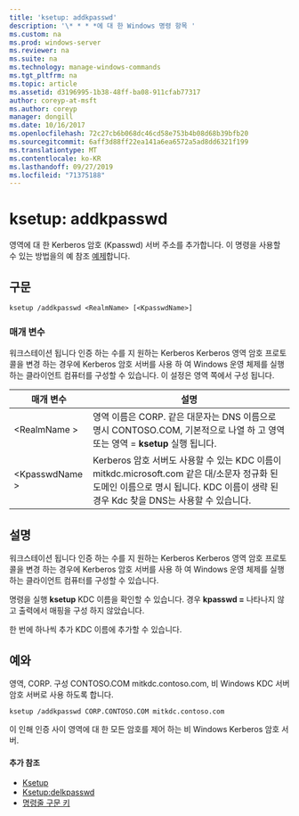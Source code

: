 ```yaml
---
title: 'ksetup: addkpasswd'
description: '\* * * *에 대 한 Windows 명령 항목 '
ms.custom: na
ms.prod: windows-server
ms.reviewer: na
ms.suite: na
ms.technology: manage-windows-commands
ms.tgt_pltfrm: na
ms.topic: article
ms.assetid: d3196995-1b38-48ff-ba08-911cfab77317
author: coreyp-at-msft
ms.author: coreyp
manager: dongill
ms.date: 10/16/2017
ms.openlocfilehash: 72c27cb6b068dc46cd58e753b4b08d68b39bfb20
ms.sourcegitcommit: 6aff3d88ff22ea141a6ea6572a5ad8dd6321f199
ms.translationtype: MT
ms.contentlocale: ko-KR
ms.lasthandoff: 09/27/2019
ms.locfileid: "71375188"
---
```

# <a name="ksetupaddkpasswd"></a>ksetup: addkpasswd



영역에 대 한 Kerberos 암호 (Kpasswd) 서버 주소를 추가합니다. 이 명령을 사용할 수 있는 방법을의 예 참조 [예제](#BKMK_Examples)합니다.

## <a name="syntax"></a>구문

```
ksetup /addkpasswd <RealmName> [<KpasswdName>]
```

### <a name="parameters"></a>매개 변수

워크스테이션 됩니다 인증 하는 수를 지 원하는 Kerberos Kerberos 영역 암호 프로토콜을 변경 하는 경우에 Kerberos 암호 서버를 사용 하 여 Windows 운영 체제를 실행 하는 클라이언트 컴퓨터를 구성할 수 있습니다. 이 설정은 영역 쪽에서 구성 됩니다.

|매개 변수|설명|
|---------|-----------|
|\<RealmName >|영역 이름은 CORP. 같은 대문자는 DNS 이름으로 명시 CONTOSO.COM, 기본적으로 나열 하 고 영역 또는 영역 = **ksetup** 실행 됩니다.|
|\<KpasswdName >|Kerberos 암호 서버도 사용할 수 있는 KDC 이름이 mitkdc.microsoft.com 같은 대/소문자 정규화 된 도메인 이름으로 명시 됩니다. KDC 이름이 생략 된 경우 Kdc 찾을 DNS는 사용할 수 있습니다.|

## <a name="remarks"></a>설명

워크스테이션 됩니다 인증 하는 수를 지 원하는 Kerberos Kerberos 영역 암호 프로토콜을 변경 하는 경우에 Kerberos 암호 서버를 사용 하 여 Windows 운영 체제를 실행 하는 클라이언트 컴퓨터를 구성할 수 있습니다.

명령을 실행 **ksetup** KDC 이름을 확인할 수 있습니다. 경우 **kpasswd =** 나타나지 않고 출력에서 매핑을 구성 하지 않았습니다.

한 번에 하나씩 추가 KDC 이름에 추가할 수 있습니다.

## <a name="BKMK_Examples"></a>예와

영역, CORP. 구성 CONTOSO.COM mitkdc.contoso.com, 비 Windows KDC 서버 암호 서버로 사용 하도록 합니다.
```
ksetup /addkpasswd CORP.CONTOSO.COM mitkdc.contoso.com
```
이 인해 인증 사이 영역에 대 한 모든 암호를 제어 하는 비 Windows Kerberos 암호 서버.

#### <a name="additional-references"></a>추가 참조

-   [Ksetup](ksetup.md)
-   [Ksetup:delkpasswd](ksetup-delkpasswd.md)
-   [명령줄 구문 키](command-line-syntax-key.md)